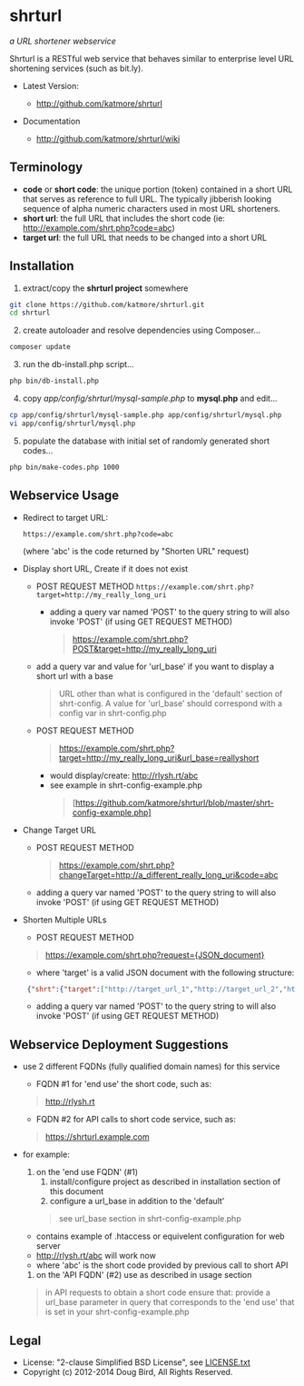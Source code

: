 # shrturl #
*a URL shortener webservice*

Shrturl is a RESTful web service that behaves similar to enterprise level URL shortening services (such as bit.ly).

* Latest Version:
   * http://github.com/katmore/shrturl

* Documentation
   * http://github.com/katmore/shrturl/wiki

## Terminology ##
 * **code** or **short code**: the unique portion (token) contained in a short URL
that serves as reference to full URL. The typically jibberish looking sequence of alpha numeric
characters used in most URL shorteners.
 * **short url**: the full URL that includes the short code (ie: http://example.com/shrt.php?code=abc)
 * **target url**: the full URL that needs to be changed into a short URL

## Installation ##
   1. extract/copy the **shrturl project** somewhere
   ```bash
   git clone https://github.com/katmore/shrturl.git
   cd shrturl
   ```
   
   2. create autoloader and resolve dependencies using Composer...
   ```bash
   composer update
   ```
   
   3. run the db-install.php script...
   ```bash
   php bin/db-install.php
   ```
   
   4. copy *app/config/shrturl/mysql-sample.php* to **mysql.php** and edit...
   ```bash
   cp app/config/shrturl/mysql-sample.php app/config/shrturl/mysql.php
   vi app/config/shrturl/mysql.php
   ```
   
   5. populate the database with initial set of randomly generated short codes...
   ```bash
   php bin/make-codes.php 1000
   ```
   
## Webservice Usage ##
* Redirect to target URL:

   `https://example.com/shrt.php?code=abc`

	(where 'abc' is the code returned by "Shorten URL" request)
	
* Display short URL, Create if it does not exist
	* POST REQUEST METHOD
      	`https://example.com/shrt.php?target=http://my_really_long_uri`
      * adding a query var named 'POST' to the query string to will also invoke 'POST' (if using GET REQUEST METHOD)
         > https://example.com/shrt.php?POST&target=http://my_really_long_uri
   	* add a query var and value for 'url_base' if you want to display a short url with a base
   		> URL other than what is configured in the 'default' section of shrt-config.
         > A value for 'url_base' should correspond with a config var in shrt-config.php
   		
   * POST REQUEST METHOD
      > https://example.com/shrt.php?target=http://my_really_long_uri&url_base=reallyshort
		* would display/create: http://rlysh.rt/abc
      * see example in shrt-config-example.php
         > [https://github.com/katmore/shrturl/blob/master/shrt-config-example.php]
	
* Change Target URL
	* POST REQUEST METHOD
      	> https://example.com/shrt.php?changeTarget=http://a_different_really_long_uri&code=abc
	* adding a query var named 'POST' to the query string to will also invoke 'POST' (if using GET REQUEST METHOD)

* Shorten Multiple URLs
	* POST REQUEST METHOD
   > https://example.com/shrt.php?request={JSON_document}
	* where 'target' is a valid JSON document with the following structure:

   ``` json
	{"shrt":{"target":["http://target_url_1","http://target_url_2","http://etc"]}}
   ```
   
	* adding a query var named 'POST' to the query string to will also invoke 'POST' (if using GET REQUEST METHOD)
		

## Webservice Deployment Suggestions ###
* use 2 different FQDNs (fully qualified domain names) for this service
   * FQDN #1 for 'end use' the short code, such as: 
   > http://rlysh.rt

   * FQDN #2 for API calls to short code service, such as:
   > https://shrturl.example.com

* for example:
   1. on the 'end use FQDN' (#1)
      1. install/configure project as described in installation section of this document
      2. configure a url_base in addition to the 'default'
      > see url_base section in shrt-config-example.php
	* contains example of .htaccess or equivelent configuration for web server
	* http://rlysh.rt/abc will work now
	* where 'abc' is the short code provided by previous call to short API
				
   1. on the 'API FQDN' (#2) use as described in usage section
   > in API requests to obtain a short code ensure that:
   > provide a url_base parameter in query that corresponds to the 'end use' 
   > that is set in your shrt-config-example.php
				
## Legal ##
   * License: "2-clause Simplified BSD License", see [LICENSE.txt](https://github.com/katmore/shrturl/blob/master/LICENSE.txt)
   * Copyright (c) 2012-2014 Doug Bird, All Rights Reserved.
